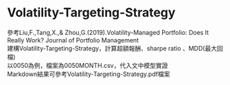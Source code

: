 # Volatility-Targeting-Strategy
參考Liu,F.,Tang,X.,& Zhou,G.(2019).Volatility-Managed Portfolio: Does It Really Work? Journal of Portfolio Management  
建構Volatility-Targeting-Strategy，計算超額報酬、sharpe ratio 、MDD(最大回檔)  
以0050為例，檔案為0050MONTH.csv，代入文中模型實證  
Markdown結果可參考Volatility-Targeting-Strategy.pdf檔案   
